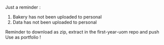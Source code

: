 Just a reminder :
1. Bakery has not been uploaded to personal
2. Data has not been uploaded to personal

Reminder to download as zip, extract in the first-year-uom repo and push
Use as portfolio !